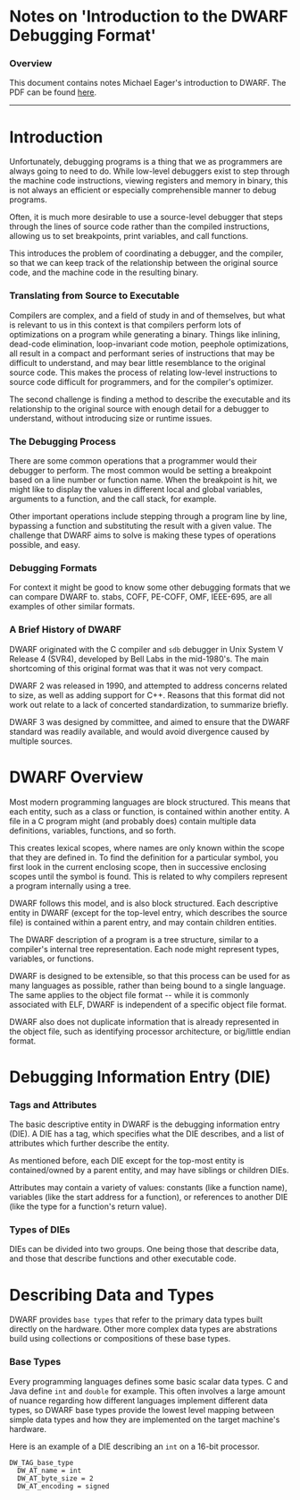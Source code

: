 # Notes on 'Introduction to the DWARF Debugging Format'

### Overview

This document contains notes Michael Eager's introduction to DWARF. The PDF
can be found [here](http://www.dwarfstd.org/doc/Debugging%20using%20DWARF.pdf).

---

# Introduction

Unfortunately, debugging programs is a thing that we as programmers are always
going to need to do. While low-level debuggers exist to step through the
machine code instructions, viewing registers and memory in binary, this is
not always an efficient or especially comprehensible manner to debug programs.

Often, it is much more desirable to use a source-level debugger that steps
through the lines of source code rather than the compiled instructions,
allowing us to set breakpoints, print variables, and call functions.

This introduces the problem of coordinating a debugger, and the compiler, so
that we can keep track of the relationship between the original source code,
and the machine code in the resulting binary.

### Translating from Source to Executable

Compilers are complex, and a field of study in and of themselves, but what is
relevant to us in this context is that compilers perform lots of optimizations
on a program while generating a binary. Things like inlining, dead-code
elimination, loop-invariant code motion, peephole optimizations, all result
in a compact and performant series of instructions that may be difficult
to understand, and may bear little resemblance to the original source code.
This makes the process of relating low-level instructions to source code
difficult for programmers, and for the compiler's optimizer.

The second challenge is finding a method to describe the executable and its
relationship to the original source with enough detail for a debugger to
understand, without introducing size or runtime issues.

### The Debugging Process

There are some common operations that a programmer would their debugger to
perform. The most common would be setting a breakpoint based on a line number
or function name. When the breakpoint is hit, we might like to display the
values in different local and global variables, arguments to a function, and
the call stack, for example.

Other important operations include stepping through a program line by line,
bypassing a function and substituting the result with a given value.
The challenge that DWARF aims to solve is making these types of operations
possible, and easy.

### Debugging Formats

For context it might be good to know some other debugging formats that we can
compare DWARF to. stabs, COFF, PE-COFF, OMF, IEEE-695, are all examples of
other similar formats.

### A Brief History of DWARF

DWARF originated with the C compiler and `sdb` debugger in Unix System V
Release 4 (SVR4), developed by Bell Labs in the mid-1980's. The main
shortcoming of this original format was that it was not very compact.

DWARF 2 was released in 1990, and attempted to address concerns related to
size, as well as adding support for C++. Reasons that this format did not
work out relate to a lack of concerted standardization, to summarize briefly.

DWARF 3 was designed by committee, and aimed to ensure that the DWARF standard
was readily available, and would avoid divergence caused by multiple sources.

# DWARF Overview

Most modern programming languages are block structured. This means that each
entity, such as a class or function, is contained within another entity. A
file in a C program might (and probably does) contain multiple data
definitions, variables, functions, and so forth.

This creates lexical scopes, where names are only known within the scope that
they are defined in. To find the definition for a particular symbol, you first
look in the current enclosing scope, then in successive enclosing scopes until
the symbol is found. This is related to why compilers represent a program
internally using a tree.

DWARF follows this model, and is also block structured. Each descriptive entity
in DWARF (except for the top-level entry, which describes the source file)
is contained within a parent entry, and may contain children entities.

The DWARF description of a program is a tree structure, similar to a compiler's
internal tree representation. Each node might represent types, variables, or
functions.

DWARF is designed to be extensible, so that this process can be used for as
many languages as possible, rather than being bound to a single language.
The same applies to the object file format -- while it is commonly associated
with ELF, DWARF is independent of a specific object file format.

DWARF also does not duplicate information that is already represented in the
object file, such as identifying processor architecture, or big/little endian
format.

# Debugging Information Entry (DIE)

### Tags and Attributes

The basic descriptive entity in DWARF is the debugging information entry (DIE).
A DIE has a tag, which specifies what the DIE describes, and a list of
attributes which further describe the entity.

As mentioned before, each DIE except for the top-most entity is contained/owned
by a parent entity, and may have siblings or children DIEs.

Attributes may contain a variety of values: constants (like a function name),
variables (like the start address for a function), or references to another
DIE (like the type for a function's return value).

### Types of DIEs

DIEs can be divided into two groups. One being those that describe data, and
those that describe functions and other executable code.

# Describing Data and Types

DWARF provides `base types` that refer to the primary data types built directly
on the hardware. Other more complex data types are abstrations build using
collections or compositions of these base types.

### Base Types

Every programming languages defines some basic scalar data types. C and Java
define `int` and `double` for example. This often involves a large amount of
nuance regarding how different languages implement different data types, so
DWARF base types provide the lowest level mapping between simple data types
and how they are implemented on the target machine's hardware.

Here is an example of a DIE describing an `int` on a 16-bit processor.

```
DW_TAG_base_type
  DW_AT_name = int
  DW_AT_byte_size = 2
  DW_AT_encoding = signed
```

